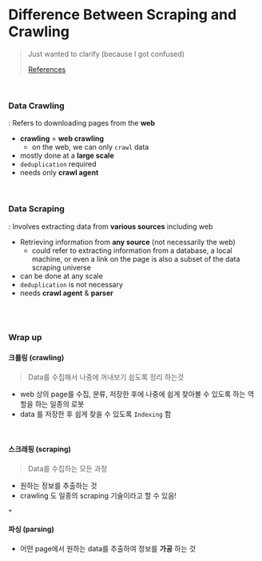 # Difference Between Scraping and Crawling

> Just wanted to clarify (because I got confused)
>
> [References](https://www.promptcloud.com/blog/data-scraping-vs-data-crawling/)

<br>

### Data Crawling

: Refers to downloading pages from the **web**

- **crawling** = **web crawling** 
  - on the web, we can only `crawl` data
- mostly done at a **large scale**
- `deduplication` required
- needs only **crawl agent**



<br>

### Data Scraping

: Involves extracting data from **various sources** including web

- Retrieving information from **any source** (not necessarily the web)
  - could refer to extracting information from a database, a local machine, or even a link on the page is also a subset of the data scraping universe
- can be done at any scale
- `deduplication` is not necessary
- needs **crawl agent** & **parser**

<br>

<br>

### Wrap up

#### 크롤링 (crawling)

> Data를 수집해서 나중에 꺼내보기 쉽도록 정리 하는것

- web 상의 page를 수집, 분류, 저장한 후에 나중에 쉽게 찾아볼 수 있도록 하는 역할을 하는 일종의 로봇
- data 를 저장한 후 쉽게 찾을 수 있도록 `Indexing` 함

<br>

#### 스크래핑 (scraping)

> Data를 수집하는 모든 과정

- 원하는 정보를 추출하는 것
- crawling 도 일종의 scraping 기술이라고 할 수 있음!

`+`

#### 파싱 (parsing)

- 어떤 page에서 원하는 data를 추출하여 정보를 **가공** 하는 것

